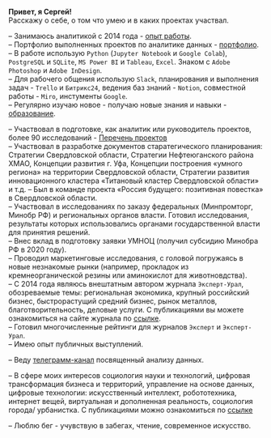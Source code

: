 **Привет, я Сергей!**   
Расскажу о себе, о том что умею и в каких проектах участвал. 

– Занимаюсь аналитикой с 2014 года - [опыт работы](https://github.com/SergeyZayakin/about-me/blob/main/job.md).     
– Портфолио выполненных проектов по аналитике данных - [портфолио](https://github.com/SergeyZayakin/portfolio/blob/main/README.md).   
– В работе использую `Python` (`Jupyter Notebook` и  `Google Colab`), `PostgreSQL` и `SQLite`, `MS Power BI` и `Tableau`, `Excel`. Знаком с `Adobe Photoshop` и `Adobe InDesign`.     
– Для рабочего общения использую `Slack`, планирования и выполнения задач - `Trello` и `Битрикс24`, ведения баз знаний - `Notion`, совместной работы - `Miro`, инстументы `Google`.     
– Регулярно изучаю новое - получаю новые знания и навыки - [образование](https://github.com/SergeyZayakin/about-me/blob/main/education.md).   
    
– Участвовал в подготовке, как аналитик или руководитель проектов, более 90 исследований - [Перечень проектов](https://github.com/SergeyZayakin/about-me/blob/main/projects.md)   
– Участвовал в разработке документов старатегического планирования: Стратегии Свердловской области, Стратегии Нефтеюганского района ХМАО, Концепции развития г. Уфа, Концепции построения «умного региона» на территории Свердловской области, Стратегии развития инновационного кластера «Титановый кластер Свердловской области» и т.д.
– Был в команде проекта «Россия будущего: позитивная повестка» в Свердловской области.   
– Участвовал в исследованиях по заказу федеральных (Минпромторг, Минобр РФ) и региональных органов власти. Готовил исследования, результаты которых использовались органами государственной власти для принятия решений.   
– Внес вклад в подготовку заявки УМНОЦ (получил субсидию Минобра РФ в 2020 году).   
– Проводил маркетинговые исследования, с головой погружаясь в новые незнакомые рынки (например, прокладок из кремнеорганической резины или аминокислот для животновдства).   
– С 2014 года являюсь внештатным автором журнала `Эксперт-Урал`, обозреваемые темы: региональная экономика, крупный российский бизнес, быстрорастущий средний бизнес, рынок металлов, благотворительность, деловые услуги. С публикациями вы можете ознакомиться на сайте журнала по [ссылке](https://expert-ural.com/authors/zayakin-sergey.html).   
– Готовил многочисленные рейтинги для журналов `Эксперт` и `Эксперт-Урал`.   
– Имею опыт публичных выступлений. 

– Веду [телеграмм-канал](https://t.me/momsanalytics) посвященный анализу данных.    

– В сфере моих интересов социология науки и технологий, цифровая трансформация бизнеса и территорий, управление на основе данных, цифровые технологии: искусственный интеллект, робототехника, интернет вещей, виртуальная и дополненная реальность, социология города/ урбанистка. С публикациями можно ознакомиться по [ссылке](http://elibrary.ru/author_items.asp?authorid=837665)    

– Люблю бег - учувствую в забегах, чтение, современное искусство.    
